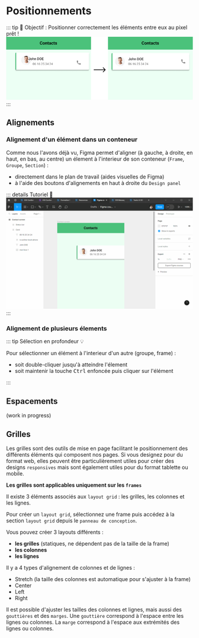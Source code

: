 # Positionnements

::: tip 🎯 Objectif : Positionner correctement les éléments entre eux au pixel prêt !
![positioning goal preview](../../assets/img/figma/basics/positioning/positioning-goal-preview.png)
:::

## Alignements

### Alignement d'un élément dans un conteneur

Comme nous l'avons déjà vu, Figma permet d'aligner (à gauche, à droite, en haut, en bas, au centre) un élement à l'interieur de son conteneur (`Frame`, `Groupe`, `Section`) :
- directement dans le plan de travail (aides visuelles de Figma)
- à l'aide des boutons d'alignements en haut à droite du `Design panel`

::: details Tutoriel 🎥
![change page background color](../../assets/img/figma/basics/positioning/positioning_alignment_demo.gif)
:::

### Alignement de plusieurs élements

::: tip Sélection en profondeur 💡

Pour sélectionner un élément à l'interieur d'un autre (groupe, frame) : 
- soit double-cliquer jusqu'à atteindre l'élement
- soit maintenir la touche <kbd>Ctrl</kbd> enfoncée puis cliquer sur l'élément

:::

## Espacements

(work in progress)

## Grilles

Les grilles sont des outils de mise en page facilitant le positionnement des différents éléments qui composent nos pages.
Si vous designez pour du format web, elles peuvent être particulièrement utiles pour créer des designs `responsives` mais sont également utiles pour du format tablette ou mobile.

**Les grilles sont applicables uniquement sur les `frames`**

Il existe 3 éléments associés aux `layout grid` : les grilles, les colonnes et les lignes.


Pour créer un `layout grid`, sélectionnez une frame puis accédez à la section `layout grid` depuis le `panneau de conception`.

Vous pouvez créer 3 layouts différents :
- **les grilles** (statiques, ne dépendent pas de la taille de la frame)
- **les colonnes**
- **les lignes**

Il y a 4 types d'alignement de colonnes et de lignes :

- Stretch (la taille des colonnes est automatique pour s'ajuster à la frame)
- Center
- Left
- Right 

Il est possible d'ajuster les tailles des colonnes et lignes, mais aussi des `gouttières` et des `marges`.
Une `gouttière` correspond à l'espace entre les lignes ou colonnes.
La `marge` correspond à l'espace aux extrémités des lignes ou colonnes.

<!--INSERER SCREEN SCHEMA DE L ECRAN FORMATION AVEC INDICATIONS GRILLES-->

